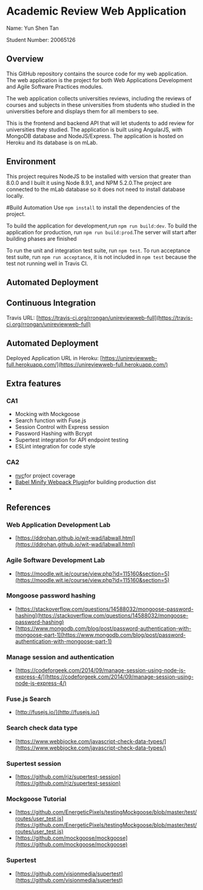 <!-- eslint-disable no-alert -->

# Academic Review Web Application
Name: Yun Shen Tan

Student Number: 20065126
## Overview
This GitHub repository contains the source code for my web application.
The web application is the project for both Web Applications Development and Agile Software Practices modules.

The web application collects universities reviews, including the reviews of courses and subjects in these universities 
from students who studied in the universities before and displays them for all members to see.

This is the frontend and backend API that will let students to add review for universities they studied. The application
is built using AngularJS, with MongoDB database and NodeJS/Express. The application is hosted on Heroku and its database
is on mLab.

## Environment
This project requires NodeJS to be installed with version that greater than 8.0.0 and I built it using Node 8.9.1, and 
NPM 5.2.0.The project are connected to the mLab database so it does not need to install database locally.

#Build Automation
Use `npm install` to install the dependencies of the project.

To build the application for development,run `npm run build:dev`. To build the application for production,
run `npm run build:prod`.The server will start after building phases are finished

To run the unit and integration test suite, run `npm test`. To run acceptance test suite, run `npm run acceptance`, it 
is not included in `npm test` because the test not running well in Travis CI.

## Automated Deployment

## Continuous Integration
Travis URL: [https://travis-ci.org/rrongan/unireviewweb-full](https://travis-ci.org/rrongan/unireviewweb-full)

## Automated Deployment
Deployed Application URL in Heroku: [https://unireviewweb-full.herokuapp.com/](https://unireviewweb-full.herokuapp.com/) 

## Extra features
### CA1
+ Mocking with Mockgoose
+ Search function with Fuse.js
+ Session Control with Express session
+ Password Hashing with Bcrypt
+ Supertest integration for API endpoint testing
+ ESLint integration for code style
### CA2
+ [nyc](https://www.npmjs.com/package/nyc)for project coverage
+ [Babel Minify Webpack Plugin](https://github.com/webpack-contrib/babel-minify-webpack-plugin)for building production dist
+ 


## References

### Web Application Development Lab

+ [https://ddrohan.github.io/wit-wad/labwall.html](https://ddrohan.github.io/wit-wad/labwall.html)
### Agile Software Development Lab
+ [https://moodle.wit.ie/course/view.php?id=115160&section=5](https://moodle.wit.ie/course/view.php?id=115160&section=5)
### Mongoose password hashing
+ [https://stackoverflow.com/questions/14588032/mongoose-password-hashing](https://stackoverflow.com/questions/14588032/mongoose-password-hashing)
+ [https://www.mongodb.com/blog/post/password-authentication-with-mongoose-part-1](https://www.mongodb.com/blog/post/password-authentication-with-mongoose-part-1)
### Manage session and authentication
+ [https://codeforgeek.com/2014/09/manage-session-using-node-js-express-4/](https://codeforgeek.com/2014/09/manage-session-using-node-js-express-4/)
### Fuse.js Search
+ [http://fusejs.io/](http://fusejs.io/)
### Search check data type
+ [https://www.webbjocke.com/javascript-check-data-types/](https://www.webbjocke.com/javascript-check-data-types/)
### Supertest session
+ [https://github.com/rjz/supertest-session](https://github.com/rjz/supertest-session)
### Mockgoose Tutorial
+ [https://github.com/EnergeticPixels/testingMockgoose/blob/master/test/routes/user_test.js](https://github.com/EnergeticPixels/testingMockgoose/blob/master/test/routes/user_test.js)
+ [https://github.com/mockgoose/mockgoose](https://github.com/mockgoose/mockgoose)
### Supertest 
+ [https://github.com/visionmedia/supertest](https://github.com/visionmedia/supertest)
